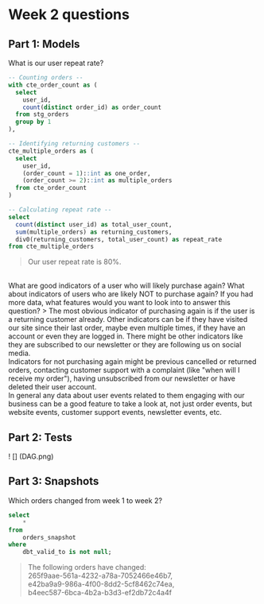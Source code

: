 # Week 2 questions

## Part 1: Models
What is our user repeat rate?
```sql
-- Counting orders --
with cte_order_count as (
  select
    user_id,
    count(distinct order_id) as order_count
  from stg_orders
  group by 1
),

-- Identifying returning customers --
cte_multiple_orders as (
  select
    user_id,
    (order_count = 1)::int as one_order,
    (order_count >= 2)::int as multiple_orders
  from cte_order_count
)

-- Calculating repeat rate --
select
  count(distinct user_id) as total_user_count,
  sum(multiple_orders) as returning_customers,
  div0(returning_customers, total_user_count) as repeat_rate
from cte_multiple_orders
```
> Our user repeat rate is 80%.
<br />
What are good indicators of a user who will likely purchase again? What about indicators of users who are likely NOT to purchase again? If you had more data, what features would you want to look into to answer this question?
> The most obvious indicator of purchasing again is if the user is a returning customer already. Other indicators can be if they have visited our site since their last order, maybe even multiple times, if they have an account or even they are logged in. There might be other indicators like they are subscribed to our newsletter or they are following us on social media.<br />
Indicators for not purchasing again might be previous cancelled or returned orders, contacting customer support with a complaint (like "when will I receive my order"), having unsubscribed from our newsletter or have deleted their user account. <br />
In general any data about user events related to them engaging with our business can be a good feature to take a look at, not just order events, but website events, customer support events, newsletter events, etc. <br />

## Part 2: Tests

! [] (DAG.png)

## Part 3: Snapshots
Which orders changed from week 1 to week 2?

```sql
select 
    * 
from 
    orders_snapshot 
where 
    dbt_valid_to is not null;
``` 
> The following orders have changed: <br /> 265f9aae-561a-4232-a78a-7052466e46b7, <br />
e42ba9a9-986a-4f00-8dd2-5cf8462c74ea,<br />
b4eec587-6bca-4b2a-b3d3-ef2db72c4a4f<br />